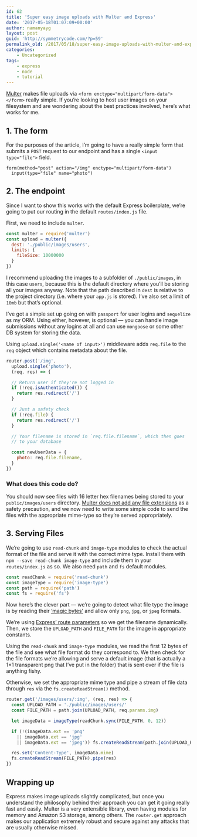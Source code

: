 ```yaml
---
id: 62
title: 'Super easy image uploads with Multer and Express'
date: '2017-05-18T01:07:09+00:00'
author: namanyayg
layout: post
guid: 'http://symmetrycode.com/?p=59'
permalink_old: /2017/05/18/super-easy-image-uploads-with-multer-and-express/
categories:
    - Uncategorized
tags:
    - express
    - node
    - tutorial
---
```


[Multer](https://github.com/expressjs/multer) makes file uploads via `<form enctype="multipart/form-data"></form>` really simple. If you’re looking to host user images on your filesystem and are wondering about the best practices involved, here’s what works for me.

## 1. The form

For the purposes of the article, I’m going to have a really simple form that submits a `POST` request to our endpoint and has a single `<input type="file">` field.

```jade
form(method="post" action="/img" enctype="multipart/form-data")  
  input(type="file" name="photo")
```

## 2. The endpoint

Since I want to show this works with the default Express boilerplate, we’re going to put our routing in the default `routes/index.js` file.

First, we need to include `multer`.

```javascript
const multer = require('multer')  
const upload = multer({  
  dest: './public/images/users',
  limits: {
    fileSize: 10000000
  }
})
```

I recommend uploading the images to a subfolder of `./public/images`, in this case `users`, because this is the default directory where you’ll be storing all your images anyway. Note that the path described in `dest` is relative to the project directory (i.e. where your `app.js` is stored). I’ve also set a limit of `10mb` but that’s optional.

I’ve got a simple set up going on with `passport` for user logins and `sequelize` as my ORM. Using either, however, is optional — you can handle image submissions without any logins at all and can use `mongoose` or some other DB system for storing the data.

Using `upload.single('<name of input>')` middleware adds `req.file` to the `req` object which contains metadata about the file.

```javascript
router.post('/img',  
  upload.single('photo'), 
  (req, res) => {

  // Return user if they're not logged in
  if (!req.isAuthenticated()) {
    return res.redirect('/')
  }

  // Just a safety check
  if (!req.file) {
    return res.redirect('/')
  }

  // Your filename is stored in `req.file.filename`, which then goes
  // to your database

  const newUserData = {
    photo: req.file.filename,
  }
})
```

### What does this code do?

You should now see files with 16 letter hex filenames being stored to your `public/images/users` directory. [Multer does not add any file extensions](https://github.com/expressjs/multer/issues/170) as a safety precaution, and we now need to write some simple code to send the files with the appropriate mime-type so they’re served appropriately.

## 3. Serving Files

We’re going to use `read-chunk` and `image-type` modules to check the actual format of the file and serve it with the correct mime type. Install them with `npm --save read-chunk image-type` and include them in your `routes/index.js` as so. We also need `path` and `fs` default modules.

```javascript
const readChunk = require('read-chunk')  
const imageType = require('image-type')  
const path = require('path')  
const fs = require('fs')  
```

Now here’s the clever part — we’re going to detect what file type the image is by reading their [‘magic bytes’](https://en.wikipedia.org/wiki/List_of_file_signatures) and allow only `png`, `jpg`, or `jpeg` formats.

We’re using [Express’ route parameters](https://expressjs.com/en/guide/routing.html#route-parameters) so we get the filename dynamically. Then, we store the `UPLOAD_PATH` and `FILE_PATH` for the image in appropriate constants.

Using the `read-chunk` and `image-type` modules, we read the first 12 bytes of the file and see what file format do they correspond to. We then check for the file formats we’re allowing and serve a default image (that is actually a 1×1 transparent png that I’ve put in the folder) that is sent over if the file is anything fishy.

Otherwise, we set the appropriate mime type and pipe a stream of file data through `res` via the `fs.createReadStream()` method.

```javascript
router.get('/images/users/:img', (req, res) => {  
  const UPLOAD_PATH = './public/images/users/'
  const FILE_PATH = path.join(UPLOAD_PATH, req.params.img)

  let imageData = imageType(readChunk.sync(FILE_PATH, 0, 12))

  if (!(imageData.ext == 'png' 
    || imageData.ext == 'jpg' 
    || imageData.ext == 'jpeg')) fs.createReadStream(path.join(UPLOAD_PATH, 'default.png')).pipe(res)

  res.set('Content-Type', imageData.mime)
  fs.createReadStream(FILE_PATH).pipe(res)
})
```

## Wrapping up

Express makes image uploads slightly complicated, but once you understand the philosophy behind their approach you can get it going really fast and easily. Multer is a very extensible library, even having modules for memory and Amazon S3 storage, among others. The `router.get` approach makes our application extremely robust and secure against any attacks that are usually otherwise missed.